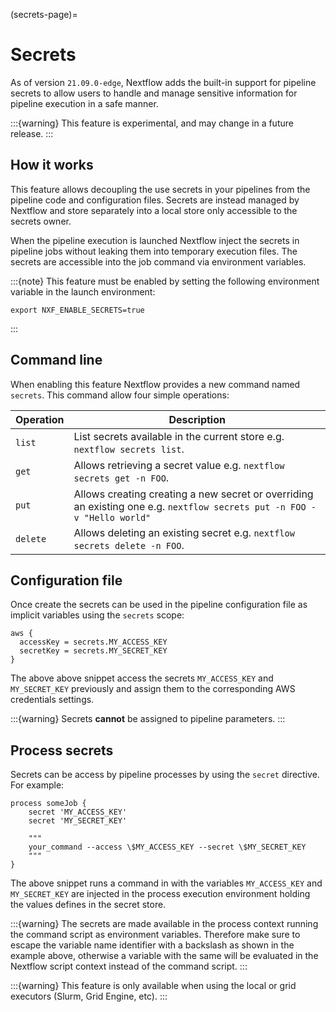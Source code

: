 (secrets-page)=

# Secrets

As of version `21.09.0-edge`, Nextflow adds the built-in support for pipeline secrets to allow users to handle
and manage sensitive information for pipeline execution in a safe manner.

:::{warning}
This feature is experimental, and may change in a future release.
:::

## How it works

This feature allows decoupling the use secrets in your pipelines from the pipeline code and configuration files.
Secrets are instead managed by Nextflow and store separately into a local store only accessible to the secrets
owner.

When the pipeline execution is launched Nextflow inject the secrets in pipeline jobs without leaking them
into temporary execution files. The secrets are accessible into the job command via environment variables.

:::{note}
This feature must be enabled by setting the following environment variable in the launch environment:

```
export NXF_ENABLE_SECRETS=true
```
:::

## Command line

When enabling this feature Nextflow provides a new command named `secrets`. This command allow four simple
operations:

| Operation | Description                                                                                                             |
| --------- | ----------------------------------------------------------------------------------------------------------------------- |
| `list`    | List secrets available in the current store e.g. `nextflow secrets list`.                                               |
| `get`     | Allows retrieving a secret value e.g. `nextflow secrets get -n FOO`.                                                    |
| `put`     | Allows creating creating a new secret or overriding an existing one e.g. `nextflow secrets put -n FOO -v "Hello world"` |
| `delete`  | Allows deleting an existing secret e.g. `nextflow secrets delete -n FOO`.                                               |

## Configuration file

Once create the secrets can be used in the pipeline configuration file as implicit variables using the `secrets` scope:

```
aws {
  accessKey = secrets.MY_ACCESS_KEY
  secretKey = secrets.MY_SECRET_KEY
}
```

The above above snippet access the secrets `MY_ACCESS_KEY` and `MY_SECRET_KEY` previously and assign them to
the corresponding AWS credentials settings.

:::{warning}
Secrets **cannot** be assigned to pipeline parameters.
:::

## Process secrets

Secrets can be access by pipeline processes by using the `secret` directive. For example:

```
process someJob {
    secret 'MY_ACCESS_KEY'
    secret 'MY_SECRET_KEY'

    """
    your_command --access \$MY_ACCESS_KEY --secret \$MY_SECRET_KEY
    """
}
```

The above snippet runs a command in with the variables `MY_ACCESS_KEY` and `MY_SECRET_KEY` are injected in the
process execution environment holding the values defines in the secret store.

:::{warning}
The secrets are made available in the process context running the command script as environment variables.
Therefore make sure to escape the variable name identifier with a backslash as shown
in the example above, otherwise a variable with the same will be evaluated in the Nextflow script
context instead of the command script.
:::

:::{warning}
This feature is only available when using the local or grid executors (Slurm, Grid Engine, etc).
:::
